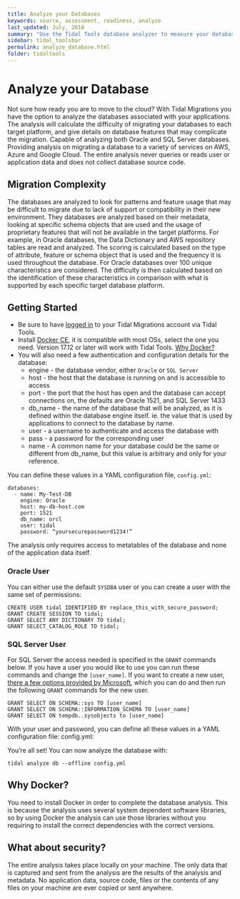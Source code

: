 ```yaml
---
title: Analyze your Databases
keywords: source, assessment, readiness, analyze
last_updated: July, 2018
summary: "Use the Tidal Tools database analyzer to measure your databases’ cloud migration difficulty."
sidebar: tidal_toolsbar
permalink: analyze_database.html
folder: tidaltools
---
```

# Analyze your Database
Not sure how ready you are to move to the cloud? With Tidal Migrations you have the option to analyze the databases associated with your applications.
The analysis will calculate the difficulty of migrating your databases to each target platform, and give details on database features that may complicate the migration.
Capable of analyzing both Oracle and SQL Server databases. Providing analysis on migrating a database to a variety of services on AWS, Azure and Google Cloud.
The entire analysis never queries or reads user or application data and does not collect database source code.

## Migration Complexity
The databases are analyzed to look for patterns and feature usage that may be difficult to migrate due to lack of support or compatibility in their new environment. They databases are analyzed based on their metadata, looking at specific schema objects that are used and the usage of proprietary features that will not be available in the target platforms. For example, in Oracle databases, the Data Dictionary and AWS repository tables are read and analyzed. The scoring is calculated based on the type of attribute, feature or schema object that is used and the frequency it is used throughout the database. For Oracle databases over 100 unique characteristics are considered. The difficulty is then calculated based on the identification of these characteristics in comparison with what is supported by each specific target database platform.

## Getting Started
- Be sure to have [logged in](tidal-tools.html#login) to your Tidal Migrations account via Tidal Tools.
- Install [Docker CE](https://docs.docker.com/v17.12/install/), it is compatible with most OSs, select the one you need. Version 17.12 or later will work with Tidal Tools. [Why Docker?](#why-docker)
- You will also need a few authentication and configuration details for the database:
    - engine - the database vendor, either `Oracle` or `SQL Server`
    - host - the host that the database is running on and is accessible to access
    - port - the port that the host has open and the database can accept connections on, the defaults are Oracle 1521, and SQL Server 1433
    - db_name - the name of the database that will be analyzed, as it is defined within the database engine itself. ie. the value that is used by applications to connect to the database by name.
    - user - a username to authenticate and access the database with
    - pass - a password for the corresponding user
    - name - A common name for your database could be the same or different from db_name, but this value is arbitrary and only for your reference.

You can define these values in a YAML configuration file, `config.yml`:
```
databases:
  - name: My-Test-DB
    engine: Oracle
    host: my-db-host.com
    port: 1521
    db_name: orcl
    user: tidal
    password: “yoursecurepassword1234!”
```

The analysis only requires access to metatables of the database and none of the application data itself.

### Oracle User

You can either use the default `SYSDBA` user or you can create a user with the same set of permissions:

```
CREATE USER tidal IDENTIFIED BY replace_this_with_secure_password;
GRANT CREATE SESSION TO tidal;
GRANT SELECT ANY DICTIONARY TO tidal;
GRANT SELECT_CATALOG_ROLE TO tidal;
```

### SQL Server User

For SQL Server the access needed is specified in the `GRANT` commands below. If you have a user you would like to use you can run these commands and change the `[user_name]`. If you want to create a new user, [there a few options provided by Microsoft](https://docs.microsoft.com/en-us/sql/t-sql/statements/create-user-transact-sql?view=sql-server-2017), which you can do and then run the following `GRANT` commands for the new user.

```
GRANT SELECT ON SCHEMA::sys TO [user_name]
GRANT SELECT ON SCHEMA::INFORMATION_SCHEMA TO [user_name]
GRANT SELECT ON tempdb..sysobjects to [user_name]
```


With your user and password, you can define all these values in a YAML configuration file:
config.yml:


You’re all set! You can now analyze the database with:

```
tidal analyze db --offline config.yml
```

## Why Docker?
You need to install Docker in order to complete the database analysis. This is because the analysis uses several system dependent software libraries, so by using Docker the analysis can use those libraries without you requiring to install the correct dependencies with the correct versions.

##  What about security?
The entire analysis takes place locally on your machine. The only data that is captured and sent from the analysis are the results of the analysis and metadata. No application data, source code, files or the contents of any files on your machine are ever copied or sent anywhere.
